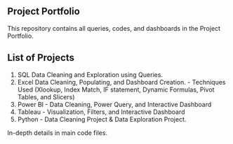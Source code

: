 ## Project Portfolio
This repository contains all queries, codes, and dashboards in the Project Portfolio.

## List of Projects
1. SQL Data Cleaning and Exploration using Queries.
2. Excel Data Cleaning, Populating, and Dashboard Creation. - Techniques Used (Xlookup, Index Match, IF statement, Dynamic Formulas, Pivot Tables, and Slicers)
3. Power BI - Data Cleaning, Power Query, and Interactive Dashboard
4. Tableau - Visualization, Filters, and Interactive Dashboard
5. Python - Data Cleaning Project & Data Exploration Project.

In-depth details in main code files.
